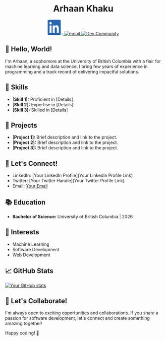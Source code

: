 <div align="center">

# Arhaan Khaku
<a href="https://www.linkedin.com/in/arhaankhaku/">
  <img src="LI-In-Bug.png" alt="LinkedIn" width="50" height="50">
</a>
<a href="arhaan1905@gmail.com">
  <img src="https://cdn0.iconfinder.com/data/icons/apple-apps/100/Apple_Mail-1024.png" alt="email" width="50" height="50">
</a>
<a href="(https://dev.to/arhaan_khaku_dab67587a017)">
  <img src="https://dev-to-uploads.s3.amazonaws.com/uploads/logos/resized_logo_UQww2soKuUsjaOGNB38o.png" alt="Dev Community" width="50" height="50">
</a>
</div>

## 👋 Hello, World!

I'm Arhaan, a sophomore at the University of British Columbia with a flair for machine learning and data science. I bring few years of experience in programming and a track record of delivering impactful solutions.

## 🔧 Skills

- **[Skill 1]:** Proficient in [Details]
- **[Skill 2]:** Expertise in [Details]
- **[Skill 3]:** Skilled in [Details]


## 🌱 Projects

- **[Project 1]:** Brief description and link to the project.
- **[Project 2]:** Brief description and link to the project.
- **[Project 3]:** Brief description and link to the project.

## 💬 Let's Connect!

- LinkedIn: [Your LinkedIn Profile](Your LinkedIn Profile Link)
- Twitter: [Your Twitter Handle](Your Twitter Profile Link)
- Email: [Your Email](mailto:you@example.com)

## 📚 Education

- **Bachelor of Science:** University of British Columbia | 2026

## 🌟 Interests

- Machine Learning
- Software Development
- Web Development

## 📈 GitHub Stats

[![Your GitHub stats](https://github-readme-stats.vercel.app/api?username=arhaankk&show_icons=true&hide=contribs,prs)](https://github.com/arhaankk)

## 🤝 Let's Collaborate!

I'm always open to exciting opportunities and collaborations. If you share a passion for software development, let's connect and create something amazing together!

Happy coding! 🚀
